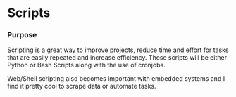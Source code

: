 # Scripts

### Purpose 

Scripting is a great way to improve projects, reduce time and effort for tasks that are easily repeated and increase efficiency. These scripts will be either Python or Bash Scripts along with the use of cronjobs. 

Web/Shell scripting also becomes important with embedded systems and I find it pretty cool to scrape data or automate tasks. 